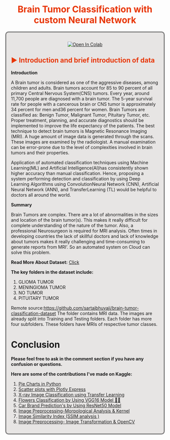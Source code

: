 <h1 style="color:#E83500; text-align: center"> Brain Tumor Classification with custom Neural Network </font></h1>


<a id="1"></a>
<div style= "border-radius:10px; border:#787878 solid; padding: 15px; background-color: #E7E5E4; font-size:100%; text-align:left">

<div align = "center">
  
[![Open In Colab](https://colab.research.google.com/assets/colab-badge.svg)](https://colab.research.google.com/drive/15hFXSH7WkueGAq0z7G0rGMcvrXYStVNQ?usp=sharing)
<br>
</div>

<h2 style="color:#E83500"> ▶️ Introduction and brief introduction of data</font></h2>

**Introduction**

A Brain tumor is considered as one of the aggressive diseases, among children and adults. Brain tumors account for 85 to 90 percent of all primary Central Nervous System(CNS) tumors. Every year, around 11,700 people are diagnosed with a brain tumor. The 5-year survival rate for people with a cancerous brain or CNS tumor is approximately 34 percent for men and36 percent for women. Brain Tumors are classified as: Benign Tumor, Malignant Tumor, Pituitary Tumor, etc. Proper treatment, planning, and accurate diagnostics should be implemented to improve the life expectancy of the patients. The best technique to detect brain tumors is Magnetic Resonance Imaging (MRI). A huge amount of image data is generated through the scans. These images are examined by the radiologist. A manual examination can be error-prone due to the level of complexities involved in brain tumors and their properties.

Application of automated classification techniques using Machine Learning(ML) and Artificial Intelligence(AI)has consistently shown higher accuracy than manual classification. Hence, proposing a system performing detection and classification by using Deep Learning Algorithms using ConvolutionNeural Network (CNN), Artificial Neural Network (ANN), and TransferLearning (TL) would be helpful to doctors all around the world.


**Summary**

Brain Tumors are complex. There are a lot of abnormalities in the sizes and location of the brain tumor(s). This makes it really difficult for complete understanding of the nature of the tumor. Also, a professional Neurosurgeon is required for MRI analysis. Often times in developing countries the lack of skillful doctors and lack of knowledge about tumors makes it really challenging and time-consuming to generate reports from MRI’. So an automated system on Cloud can solve this problem.

**Read More About Dataset:** [Click](https://www.kaggle.com/datasets/sartajbhuvaji/brain-tumor-classification-mri)

**The key folders in the dataset include:**

1. GLIOMA TUMOR
1. MENINGIOMA TUMOR
1. NO TUMOR
1. PITUITARY TUMOR



Remote source:https://github.com/sartajbhuvaji/brain-tumor-classification-dataset
The folder contains MRI data. The images are already split into Training and Testing folders.
Each folder has more four subfolders. These folders have MRIs of respective tumor classes.


# Conclusion
**Please feel free to ask in the comment section if you have any confusion or questions.**

**Here are some of the contributions I've made on Kaggle:**
1. [Pie Charts in Python](https://www.kaggle.com/code/alsaniipe/pie-charts-in-python)
1. [Scatter plots with Plotly Express](https://www.kaggle.com/code/alsaniipe/scatter-plots-with-plotly-express)
1. [X-ray Image Classification using Transfer Learning](https://www.kaggle.com/code/alsaniipe/x-ray-image-classification-using-transfer-learning)
1. [Flowers Classification by Using VGG16 Model 🎉🎉](https://www.kaggle.com/code/alsaniipe/flowers-classification-by-using-vgg16-model)
1. [Car Brand Prediction's by Using ResNet50 Model](https://www.kaggle.com/code/alsaniipe/car-brand-prediction-s-by-using-resnet50-model)
1. [Image Preprocessing-Morpological Analysis & Kernel](https://www.kaggle.com/code/alsaniipe/image-preprocessing-morpological-analysis-kernel)
1. [Image Similarity Index (SSIM analysis )](https://www.kaggle.com/code/alsaniipe/image-similarity-index-ssim-analysis)
1. [Image Preprocessing- Image Transformation & OpenCV](https://www.kaggle.com/code/alsaniipe/image-preprocessing-image-transformation-opencv)
